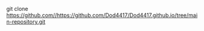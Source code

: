git clone https://github.com//https://github.com/Dod4417/Dod4417.github.io/tree/main-repository.git
